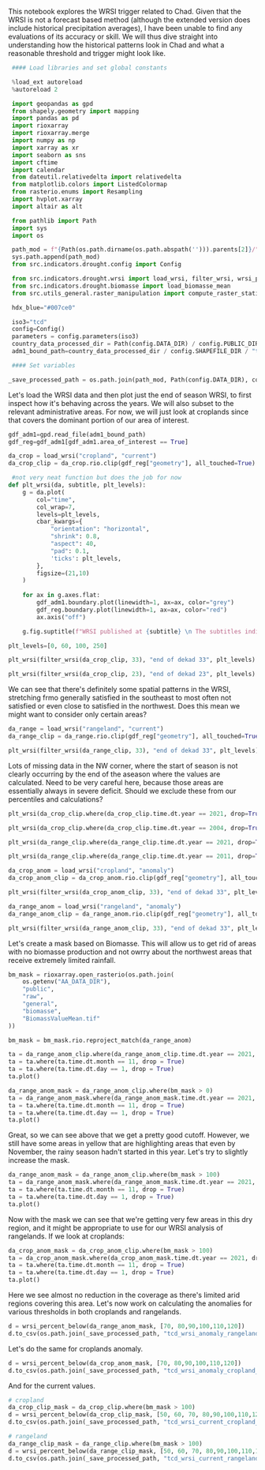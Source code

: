 This notebook explores the WRSI trigger related to Chad. Given that the WRSI is not a forecast based method (although the extended version does include historical precipitation averages), I have been unable to find any evaluations of its accuracy or skill. We will thus dive straight into understanding how the historical patterns look in Chad and what a reasonable threshold and trigger might look like.

```python
 #### Load libraries and set global constants

 %load_ext autoreload
 %autoreload 2

 import geopandas as gpd
 from shapely.geometry import mapping
 import pandas as pd
 import rioxarray
 import rioxarray.merge
 import numpy as np
 import xarray as xr
 import seaborn as sns
 import cftime
 import calendar
 from dateutil.relativedelta import relativedelta
 from matplotlib.colors import ListedColormap
 from rasterio.enums import Resampling
 import hvplot.xarray
 import altair as alt

 from pathlib import Path
 import sys
 import os

 path_mod = f"{Path(os.path.dirname(os.path.abspath(''))).parents[2]}/"
 sys.path.append(path_mod)
 from src.indicators.drought.config import Config

 from src.indicators.drought.wrsi import load_wrsi, filter_wrsi, wrsi_percent_below, _processed_dir
 from src.indicators.drought.biomasse import load_biomasse_mean
 from src.utils_general.raster_manipulation import compute_raster_statistics

 hdx_blue="#007ce0"

 iso3="tcd"
 config=Config()
 parameters = config.parameters(iso3)
 country_data_processed_dir = Path(config.DATA_DIR) / config.PUBLIC_DIR / config.PROCESSED_DIR / iso3
 adm1_bound_path=country_data_processed_dir / config.SHAPEFILE_DIR / "tcd_adm2_area_of_interest.gpkg"

 #### Set variables

_save_processed_path = os.path.join(path_mod, Path(config.DATA_DIR), config.PUBLIC_DIR, config.PROCESSED_DIR, iso3, "wrsi")
```

Let's load the WRSI data and then plot just the end of season WRSI, to first inspect how it's behaving across the years. We will also subset to the relevant administrative areas. For now, we will just look at croplands since that covers the dominant portion of our area of interest.

```python
gdf_adm1=gpd.read_file(adm1_bound_path)
gdf_reg=gdf_adm1[gdf_adm1.area_of_interest == True]

da_crop = load_wrsi("cropland", "current")
da_crop_clip = da_crop.rio.clip(gdf_reg["geometry"], all_touched=True)

 #not very neat function but does the job for now
def plt_wrsi(da, subtitle, plt_levels):
    g = da.plot(
        col="time",
        col_wrap=7,
        levels=plt_levels,
        cbar_kwargs={
            "orientation": "horizontal",
            "shrink": 0.8,
            "aspect": 40,
            "pad": 0.1,
            'ticks': plt_levels,
        },
        figsize=(21,10)
    )
    
    for ax in g.axes.flat:
        gdf_adm1.boundary.plot(linewidth=1, ax=ax, color="grey")
        gdf_reg.boundary.plot(linewidth=1, ax=ax, color="red")
        ax.axis("off")

    g.fig.suptitle(f"WRSI published at {subtitle} \n The subtitles indicate the start date",y=1.1);

plt_levels=[0, 60, 100, 250]

plt_wrsi(filter_wrsi(da_crop_clip, 33), "end of dekad 33", plt_levels)

```

```python
plt_wrsi(filter_wrsi(da_crop_clip, 23), "end of dekad 23", plt_levels)
```

We can see that there's definitely some spatial patterns in the WRSI, stretching frmo generally satisfied in the southeast to most often not satisfied or even close to satisfied in the northwest. Does this mean we might want to consider only certain areas?

```python
da_range = load_wrsi("rangeland", "current")
da_range_clip = da_range.rio.clip(gdf_reg["geometry"], all_touched=True)

plt_wrsi(filter_wrsi(da_range_clip, 33), "end of dekad 33", plt_levels)
```

Lots of missing data in the NW corner, where the start of season is not clearly occurring by the end of the aseason where the values are calculated. Need to be very careful here, because those areas are essentially always in severe deficit. Should we exclude these from our percentiles and calculations?

```python
plt_wrsi(da_crop_clip.where(da_crop_clip.time.dt.year == 2021, drop=True), "year 2021", plt_levels)
```

```python
plt_wrsi(da_crop_clip.where(da_crop_clip.time.dt.year == 2004, drop=True), "year 2004", plt_levels)
```

```python
plt_wrsi(da_range_clip.where(da_range_clip.time.dt.year == 2021, drop=True), "year 2021", plt_levels)
```

```python
plt_wrsi(da_range_clip.where(da_range_clip.time.dt.year == 2011, drop=True), "year 2011", plt_levels)
```

```python
da_crop_anom = load_wrsi("cropland", "anomaly")
da_crop_anom_clip = da_crop_anom.rio.clip(gdf_reg["geometry"], all_touched=True)

plt_wrsi(filter_wrsi(da_crop_anom_clip, 33), "end of dekad 33", plt_levels)
```

```python
da_range_anom = load_wrsi("rangeland", "anomaly")
da_range_anom_clip = da_range_anom.rio.clip(gdf_reg["geometry"], all_touched=True)

plt_wrsi(filter_wrsi(da_range_anom_clip, 33), "end of dekad 33", plt_levels)
```

Let's create a mask based on Biomasse. This will allow us to get rid of areas with no biomasse production and not owrry about the northwest areas that receive extremely limited rainfall.

```python
bm_mask = rioxarray.open_rasterio(os.path.join(
    os.getenv("AA_DATA_DIR"),
    "public",
    "raw",
    "general",
    "biomasse",
    "BiomassValueMean.tif"
))

bm_mask = bm_mask.rio.reproject_match(da_range_anom)
```

```python
ta = da_range_anom_clip.where(da_range_anom_clip.time.dt.year == 2021, drop = True)
ta = ta.where(ta.time.dt.month == 11, drop = True)
ta = ta.where(ta.time.dt.day == 1, drop = True)
ta.plot()
```

```python
da_range_anom_mask = da_range_anom_clip.where(bm_mask > 0)
ta = da_range_anom_mask.where(da_range_anom_mask.time.dt.year == 2021, drop = True)
ta = ta.where(ta.time.dt.month == 11, drop = True)
ta = ta.where(ta.time.dt.day == 1, drop = True)
ta.plot()
```

Great, so we can see above that we get a pretty good cutoff. However, we still have some areas in yellow that are highlighting areas that even by November, the rainy season hadn't started in this year. Let's try to slightly increase the mask.

```python
da_range_anom_mask = da_range_anom_clip.where(bm_mask > 100)
ta = da_range_anom_mask.where(da_range_anom_mask.time.dt.year == 2021, drop = True)
ta = ta.where(ta.time.dt.month == 11, drop = True)
ta = ta.where(ta.time.dt.day == 1, drop = True)
ta.plot()
```

Now with the mask we can see that we're getting very few areas in this dry region, and it might be appropriate to use for our WRSI analysis of rangelands. If we look at croplands:

```python
da_crop_anom_mask = da_crop_anom_clip.where(bm_mask > 100)
ta = da_crop_anom_mask.where(da_crop_anom_mask.time.dt.year == 2021, drop = True)
ta = ta.where(ta.time.dt.month == 11, drop = True)
ta = ta.where(ta.time.dt.day == 1, drop = True)
ta.plot()
```

Here we see almost no reduction in the coverage as there's limited arid regions covering this area. Let's now work on calculating the anomalies for various thresholds in both croplands and rangelands.

```python
d = wrsi_percent_below(da_range_anom_mask, [70, 80,90,100,110,120])
d.to_csv(os.path.join(_save_processed_path, "tcd_wrsi_anomaly_rangeland_thresholds.csv"))
```

Let's do the same for croplands anomaly.

```python
d = wrsi_percent_below(da_crop_anom_mask, [70, 80,90,100,110,120])
d.to_csv(os.path.join(_save_processed_path, "tcd_wrsi_anomaly_cropland_thresholds.csv"))
```

And for the current values.

```python
# cropland
da_crop_clip_mask = da_crop_clip.where(bm_mask > 100)
d = wrsi_percent_below(da_crop_clip_mask, [50, 60, 70, 80,90,100,110,120])
d.to_csv(os.path.join(_save_processed_path, "tcd_wrsi_current_cropland_thresholds.csv"))

# rangeland
da_range_clip_mask = da_range_clip.where(bm_mask > 100)
d = wrsi_percent_below(da_range_clip_mask, [50, 60, 70, 80,90,100,110,120])
d.to_csv(os.path.join(_save_processed_path, "tcd_wrsi_current_rangeland_thresholds.csv"))
```
